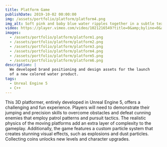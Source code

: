 ```yaml
---
title: Platform Game
publishDate: 2019-10-02 00:00:00
img: /assets/portfolio/platform/platform4.png
img_alt: Soft pink and baby blue water ripples together in a subtle texture.
video: https://player.vimeo.com/video/1021216549?title=0&amp;byline=0&amp;portrait=0&amp;badge=0&amp;autopause=0&amp;player_id=0&amp;app_id=58479
images:
  - /assets/portfolio/platform/platform1.png
  - /assets/portfolio/platform/platform2.png
  - /assets/portfolio/platform/platform3.png
  - /assets/portfolio/platform/platform4.png
  - /assets/portfolio/platform/platform5.png
  - /assets/portfolio/platform/platform6.png
description: |
  We developed brand positioning and design assets for the launch
  of a new colored water product.
tags:
  - Unreal Engine 5
  - C++
---
```


This 3D platformer, entirely developed in Unreal Engine 5, offers a challenging and fun experience. Players will need to demonstrate their jumping and precision skills to overcome obstacles and defeat cunning enemies that employ patrol patterns and pursuit tactics. The realistic physics of the moving platforms add an extra layer of complexity to the gameplay. Additionally, the game features a custom particle system that creates stunning visual effects, such as explosions and dust particles. Collecting coins unlocks new levels and character upgrades.